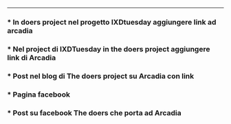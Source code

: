 ***

### * In doers project nel progetto IXDtuesday aggiungere link ad arcadia

### * Nel project di IXDTuesday in the doers project aggiungere link di Arcadia

### * Post nel blog di The doers project su Arcadia con link

### * Pagina facebook

### * Post su facebook The doers che porta ad Arcadia






